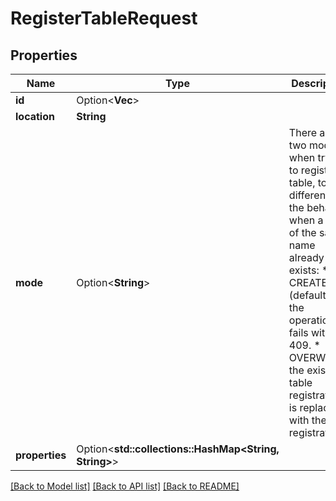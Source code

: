 # RegisterTableRequest

## Properties

Name | Type | Description | Notes
------------ | ------------- | ------------- | -------------
**id** | Option<**Vec<String>**> |  | [optional]
**location** | **String** |  | 
**mode** | Option<**String**> | There are two modes when trying to register a table, to differentiate the behavior when a table of the same name already exists:   * CREATE (default): the operation fails with 409.   * OVERWRITE: the existing table registration is replaced with the new registration.  | [optional]
**properties** | Option<**std::collections::HashMap<String, String>**> |  | [optional]

[[Back to Model list]](../README.md#documentation-for-models) [[Back to API list]](../README.md#documentation-for-api-endpoints) [[Back to README]](../README.md)


